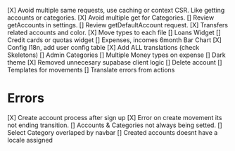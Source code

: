 [X] Avoid multiple same requests, use caching or context CSR. Like getting accounts or categories.
[X] Avoid multiple get for Categories.
[] Review getAccounts in settings.
[] Review getDefaultAccount request.
[X] Transfers related accounts and color.
[X] Move types to each file
[] Loans Widget
[] Credit cards or quotas widget
[] Expenses, incomes 6month Bar Chart
[X] Config I18n, add user config table
[X] Add ALL translations (check Skeletons)
[] Admin Categories
[] Multiple Money types on expense
[] Dark theme
[X] Removed unnecesary supabase client logic
[] Delete account
[] Templates for movements
[] Translate errors from actions

# Errors

[X] Create account process after sign up
[X] Error on create movement its not ending transition.
[] Accounts & Categories not always being setted.
[] Select Category overlaped by navbar
[] Created accounts doesnt have a locale assigned
